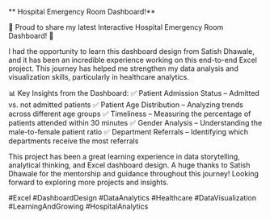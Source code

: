 **  Hospital Emergency Room Dashboard!**

🚀 Proud to share my latest Interactive Hospital Emergency Room Dashboard! 🚀

I had the opportunity to learn this dashboard design from Satish Dhawale, and it has been an incredible experience working on this end-to-end Excel project. This journey has helped me strengthen my data analysis and visualization skills, particularly in healthcare analytics.

📊 Key Insights from the Dashboard:
✅ Patient Admission Status – Admitted vs. not admitted patients
✅ Patient Age Distribution – Analyzing trends across different age groups
✅ Timeliness – Measuring the percentage of patients attended within 30 minutes
✅ Gender Analysis – Understanding the male-to-female patient ratio
✅ Department Referrals – Identifying which departments receive the most referrals

This project has been a great learning experience in data storytelling, analytical thinking, and Excel dashboard design.
A huge thanks to Satish Dhawale for the mentorship and guidance throughout this journey! Looking forward to exploring more projects and insights.

#Excel #DashboardDesign #DataAnalytics #Healthcare #DataVisualization #LearningAndGrowing #HospitalAnalytics
